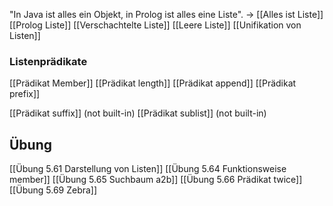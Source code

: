 "In Java ist alles ein Objekt, in Prolog ist alles eine Liste". -> [[Alles ist Liste]]
[[Prolog Liste]]
[[Verschachtelte Liste]]
[[Leere Liste]]
[[Unifikation von Listen]]

### Listenprädikate
[[Prädikat Member]]
[[Prädikat length]]
[[Prädikat append]]
[[Prädikat prefix]]

[[Prädikat suffix]] (not built-in)
[[Prädikat sublist]] (not built-in)



## Übung
[[Übung 5.61 Darstellung von Listen]]
[[Übung 5.64 Funktionsweise member]]
[[Übung 5.65 Suchbaum a2b]]
[[Übung 5.66 Prädikat twice]]
[[Übung 5.69 Zebra]]

